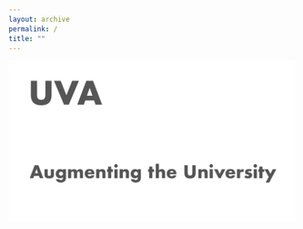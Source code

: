 ```yaml
---
layout: archive
permalink: /
title: ""
---
```


<div class="page-lead" style="background-image:url(/assets/stacks.jpg)">
      <div class="wrap page-lead-content">
        <img src="/assets/logo/logo2.png">
      </div><!-- /.page-lead-content -->
    </div><!-- /.page-lead -->

